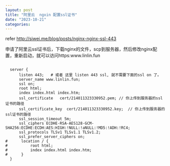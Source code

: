 ```yaml
---
layout: post
title: "阿里云  ngxin 配置ssl证书"
date: "2023-10-21"
categories: 
---
```

<p>refer <a href="http://siwei.me/blog/posts/nginx-nginx-ssl-443">http://siwei.me/blog/posts/nginx-nginx-ssl-443</a></p>

<p>申请了阿里云ssl证书后，下载nginx的文件，scp到服务器，然后修改nginx配置，重新启动，就可以访问https:www.linlin.fun</p>

<pre>
<code>
  server {
      listen 443;   # 或者 这里 listen 443 ssl, 就不需要下面的ssl on 了。
      server_name www.linlin.fun;
      ssl on; 
      root html;
      index index.html index.htm;
      ssl_certificate   cert/214011323330952.pem; // 你上传到服务器的ssl证书的路径
      ssl_certificate_key  cert/214011323330952.key;  // 你上传到服务器的ssl证书的路径
      ssl_session_timeout 5m; 
      ssl_ciphers ECDHE-RSA-AES128-GCM-SHA256:ECDHE:ECDH:AES:HIGH:!NULL:!aNULL:!MD5:!ADH:!RC4;
      ssl_protocols TLSv1 TLSv1.1 TLSv1.2;
      ssl_prefer_server_ciphers on; 
#      location / { 
#          root html;
#          index index.html index.htm;
#      }   
  }</code></pre>

